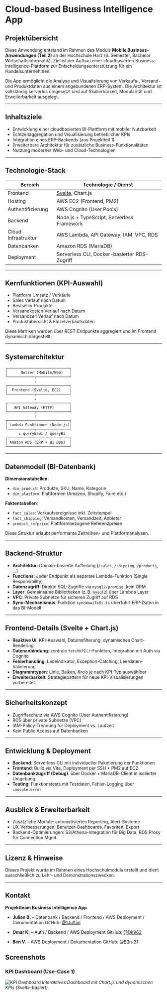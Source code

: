 # Cloud-based Business Intelligence App

## Projektübersicht

Diese Anwendung entstand im Rahmen des Moduls **Mobile Business-Anwendungen (Teil 2)** an der Hochschule Harz (6. Semester, Bachelor Wirtschaftsinformatik). Ziel ist der Aufbau einer cloudbasierten Business-Intelligence-Plattform zur Entscheidungsunterstützung für ein Handelsunternehmen.

Die App ermöglicht die Analyse und Visualisierung von Verkaufs-, Versand- und Produktdaten aus einem angebundenen ERP-System. Die Architektur ist vollständig serverlos umgesetzt und auf Skalierbarkeit, Modularität und Erweiterbarkeit ausgelegt.

---

## Inhaltsziele

* Entwicklung einer cloudbasierten BI-Plattform mit mobiler Nutzbarkeit
* Echtzeitaggregation und Visualisierung betrieblicher KPIs
* Integration eines ERP-Backends (aus Projektteil 1)
* Erweiterbare Architektur für zusätzliche Business-Funktionalitäten
* Nutzung moderner Web- und Cloud-Technologien

---

## Technologie-Stack

| Bereich             | Technologie / Dienst                         |
| ------------------- | -------------------------------------------- |
| Frontend            | [Svelte](https://svelte.dev/), Chart.js      |
| Hosting             | AWS EC2 (Frontend, PM2)                      |
| Authentifizierung   | AWS Cognito (User Pools)                     |
| Backend             | Node.js + TypeScript, Serverless Framework   |
| Cloud Infrastruktur | AWS Lambda, API Gateway, IAM, VPC, RDS       |
| Datenbanken         | Amazon RDS (MariaDB)                         |
| Deployment          | Serverless CLI, Docker-basierter RDS-Zugriff |

---

## Kernfunktionen (KPI-Auswahl)

* Plattform Umsatz / Verkäufe
* Sales Verlauf nach Datum
* Bestseller Produkte
* Versandkosten Verlauf nach Datum
* Versandzeit Verlauf nach Datum
* Produktübersicht & Einzelverkaufsdaten

Diese Metriken werden über REST-Endpunkte aggregiert und im Frontend dynamisch dargestellt.

---

## Systemarchitektur

```
┌────────────────────────────┐
│      Nutzer (Mobile/Web)   │
└────────────┬───────────────┘
             ↓
┌────────────────────────────┐
│  Frontend (Svelte, EC2)    │
└────────────┬───────────────┘
             ↓
┌────────────────────────────┐
│   API Gateway (HTTP)       │
└────────────┬───────────────┘
             ↓
┌────────────────────────────┐
│ Lambda-Funktionen (Node.js)│
└────────────┬───────────────┘
      ↓ queryWawi / queryBi
┌────────────────────────────┐
│ Amazon RDS (ERP + BI DBs)  │
└────────────────────────────┘
```

---

## Datenmodell (BI-Datenbank)

**Dimensionstabellen**:

* `dim_product`: Produkte, SKU, Name, Kategorie
* `dim_platform`: Plattformen (Amazon, Shopify, Faire etc.)

**Faktentabellen**:

* `fact_sales`: Verkaufsereignisse inkl. Zeitstempel
* `fact_shipping`: Versandkosten, Versandzeit, Anbieter
* `product_refprice`: Plattformbezogene Referenzpreise

Diese Struktur erlaubt performante Zeitreihen- und Plattformanalysen.

---

## Backend-Struktur

* **Architektur**: Domain-basierte Aufteilung (`/sales`, `/shipping`, `/products`, ...)
* **Functions**: Jeder Endpunkt als separate Lambda-Funktion (Single Responsibility)
* **Datenzugriff**: Direkte SQL-Zugriffe via `mysql2/promise`, kein ORM
* **Layer**: Gemeinsame Bibliotheken (z. B. `mysql2`) über Lambda Layer
* **VPC**: Private Subnetze für sicheren Zugriff auf RDS
* **Sync-Mechanismus**: Funktion `syncWawiToBi.ts` überführt ERP-Daten in das BI-Modell

---

## Frontend-Details (Svelte + Chart.js)

* **Reaktive UI**: KPI-Auswahl, Datumsfilterung, dynamisches Chart-Rendering
* **Datenanbindung**: zentrale `fetchKPI()`-Funktion, Integration mit Auth via Cognito
* **Fehlerhandling**: Ladeindikator, Exception-Catching, Leerdaten-Validierung
* **Diagrammtypen**: Linie, Balken, Kreis je nach KPI-Typ auswählbar
* **Erweiterbarkeit**: Strategiepattern für neue KPI-Visualisierungen vorbereitet

---

## Sicherheitskonzept

* Zugriffsschutz via AWS Cognito (User Authentifizierung)
* RDS über private Subnetze (VPC)
* IAM-Policy-Trennung für Deployment vs. Laufzeit
* Kein Public Access auf Datenbanken

---

## Entwicklung & Deployment

* **Backend**: Serverless CLI mit individueller Paketierung der Funktionen
* **Frontend**: Build via Vite, Deployment per SSH + PM2 auf EC2
* **Datenbankzugriff (Debug)**: über Docker + MariaDB-Client in isolierter Umgebung
* **Testing**: Funktionstests mit Testdaten, Fehler-Logging über `console.error`

---

## Ausblick & Erweiterbarkeit

* Zusätzliche Module: automatisiertes Reporting, Alert-Systeme
* UX-Verbesserungen: Benutzer-Dashboards, Favoriten, Export
* Backend-Optimierungen: S3/Athena-Integration für Big Data, RDS Proxy für Connection Mgmt.

---

## Lizenz & Hinweise

Dieses Projekt wurde im Rahmen eines Hochschulmoduls erstellt und dient ausschließlich zu Lehr- und Demonstrationszwecken.

---

## Kontakt

**Projektteam Business Intelligence App**

* **Julian B.** – Datenbank / Backend / Frontend / AWS Deployment / Dokumentation
  GitHub: [@1Jul1an](https://github.com/1Jul1an)

* **Omar K.** – Auth / Backend / AWS Deployment
  GitHub: [@Ok963](https://github.com/Ok963)

* **Ben V.** – AWS Deployment / Dokumentation
  GitHub: [@B3n-31](https://github.com/B3n-31)


## Screenshots

### KPI Dashboard (Use-Case 1) 
![KPI Dashboard](https://github.com/user-attachments/assets/b4f4b57e-97b8-49f9-9438-4dc82c62a672)
*Interaktives Dashboard mit Chart.js und dynamischen KPIs (Svelte-basiert).*


